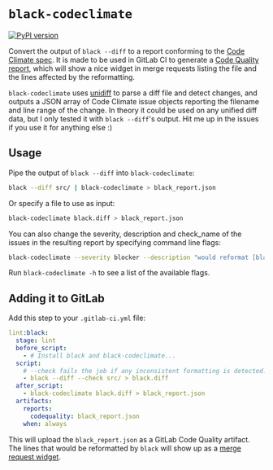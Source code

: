 # `black-codeclimate`

[![PyPI version](https://badge.fury.io/py/black-codeclimate.svg)](https://badge.fury.io/py/black-codeclimate)

Convert the output of `black --diff` to a report conforming to the [Code Climate spec](https://github.com/codeclimate/platform/blob/master/spec/analyzers/SPEC.md).
It is made to be used in GitLab CI to generate a [Code Quality report](https://docs.gitlab.com/ee/ci/testing/code_quality.html), which will show a nice widget in merge requests listing the file and the lines affected by the reformatting.

`black-codeclimate` uses [unidiff](https://pypi.org/project/unidiff/) to parse a diff file and detect changes, and outputs a JSON array of Code Climate issue objects reporting the filename and line range of the change. In theory it could be used on any unified diff data, but I only tested it with `black --diff`'s output. Hit me up in the issues if you use it for anything else :)

## Usage

Pipe the output of `black --diff` into `black-codeclimate`:

```bash
black --diff src/ | black-codeclimate > black_report.json
```

Or specify a file to use as input:

```bash
black-codeclimate black.diff > black_report.json
```

You can also change the severity, description and check_name of the issues in the resulting report by specifying command line flags:

```bash
black-codeclimate --severity blocker --description "would reformat [black]" --check-name "black" black.diff > black_report.json
```

Run `black-codeclimate -h` to see a list of the available flags.

## Adding it to GitLab

Add this step to your `.gitlab-ci.yml` file:

```yaml
lint:black:
  stage: lint
  before_script:
    - # Install black and black-codeclimate...
  script:
    # --check fails the job if any inconsistent formatting is detected.
    - black --diff --check src/ > black.diff
  after_script:
    - black-codeclimate black.diff > black_report.json
  artifacts:
    reports:
      codequality: black_report.json
    when: always
```

This will upload the `black_report.json` as a GitLab Code Quality artifact. The lines that would be reformatted by `black` will show up as a [merge request widget](https://docs.gitlab.com/ee/ci/testing/code_quality.html#merge-request-widget).
